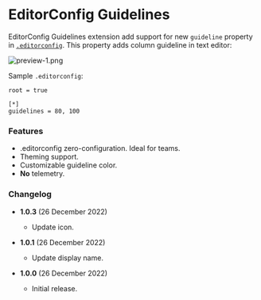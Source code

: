 # EditorConfig Guidelines

EditorConfig Guidelines extension add support for new `guideline` property
in [`.editorconfig`](https://editorconfig.org/). This property adds column
guideline in text editor:

![preview-1.png](art/preview-1.png)


Sample `.editorconfig`:
```
root = true

[*]
guidelines = 80, 100
```

### Features
- .editorconfig zero-configuration. Ideal for teams.
- Theming support.
- Customizable guideline color.
- **No** telemetry.

### Changelog

* **1.0.3** (26 December 2022)
  * Update icon.

* **1.0.1** (26 December 2022)
  * Update display name.

* **1.0.0** (26 December 2022)
  * Initial release.
